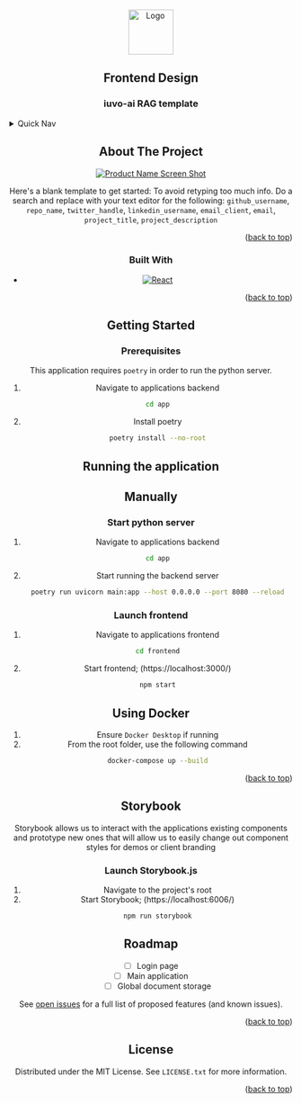 <a id="readme-top"></a>

<!-- PROJECT LOGO -->
<br />
<div align="center">
  <a href="https://github.com/iuvo-ai/chatbot-rag-templates">
    <img src="public/favicon.ico" alt="Logo" width="80" height="80">
  </a>

<h2 align="center">Frontend Design</h3>
<h3 align="center">iuvo-ai RAG template</h3>

<!-- TABLE OF CONTENTS -->
<details align="left">
  <summary>Quick Nav</summary>
  <ol>
    <li>
      <a href="#about-the-project">About The Project</a>
      <ul>
        <li><a href="#built-with">Built With</a></li>
      </ul>
    </li>
    <li>
      <a href="#getting-started">Getting Started</a>
      <ul>
        <li><a href="#prerequisites">Prerequisites</a></li>
        <li><a href="#running-the-application">Running the Application</a></li>
      </ul>
    </li>
    <li><a href="#storybook">Storybook</a></li>
    <li><a href="#roadmap">Roadmap</a></li>
    <li><a href="#license">License</a></li>
    <li><a href="#contact">Contact</a></li>
  </ol>
</details>



<!-- ABOUT THE PROJECT -->
## About The Project

[![Product Name Screen Shot][product-screenshot]](https://example.com)

Here's a blank template to get started: To avoid retyping too much info. Do a search and replace with your text editor for the following: `github_username`, `repo_name`, `twitter_handle`, `linkedin_username`, `email_client`, `email`, `project_title`, `project_description`

<p align="right">(<a href="#readme-top">back to top</a>)</p>



### Built With

* [![React][React.js]][React-url]

<p align="right">(<a href="#readme-top">back to top</a>)</p>



<!-- GETTING STARTED -->
## Getting Started



### Prerequisites

This application requires `poetry` in order to run the python server.

1. Navigate to applications backend
   ```sh
   cd app
   ```
2. Install poetry
   ```sh
   poetry install --no-root
   ```

## Running the application

## Manually
### Start python server
1. Navigate to applications backend
   ```sh
   cd app
   ```
2. Start running the backend server
   ```sh
   poetry run uvicorn main:app --host 0.0.0.0 --port 8080 --reload
   ```

### Launch frontend
1. Navigate to applications frontend
   ```sh
   cd frontend
   ```
2. Start frontend; (https://localhost:3000/)
   ```sh
   npm start
   ```

## Using Docker
1. Ensure `Docker Desktop` if running
2. From the root folder, use the following command
   ```sh
   docker-compose up --build
   ```

<p align="right">(<a href="#readme-top">back to top</a>)</p>

## Storybook
Storybook allows us to interact with the applications existing components and prototype new ones that will allow us to easily change out component styles for demos or client branding

### Launch Storybook.js
1. Navigate to the project's root
2. Start Storybook; (https://localhost:6006/)
   ```sh
   npm run storybook
   ```

<!-- ROADMAP -->
## Roadmap

- [ ] Login page
- [ ] Main application
    - [ ] Global document storage

See [open issues](https://github.com/iuvo-ai/chatbot-rag-templates/issues) for a full list of proposed features (and known issues).


<p align="right">(<a href="#readme-top">back to top</a>)</p>


<!-- LICENSE -->
## License

Distributed under the MIT License. See `LICENSE.txt` for more information.

<p align="right">(<a href="#readme-top">back to top</a>)</p>



<!-- MARKDOWN LINKS & IMAGES -->
<!-- https://www.markdownguide.org/basic-syntax/#reference-style-links -->
[issues-shield]: https://img.shields.io/github/issues/github_username/repo_name.svg?style=for-the-badge
[issues-url]: https://github.com/iuvo-ai/chatbot-rag-templates/issues
[license-shield]: https://img.shields.io/github/license/github_username/repo_name.svg?style=for-the-badge
[license-url]: https://github.com/github_username/repo_name/blob/master/LICENSE.txt
[linkedin-shield]: https://img.shields.io/badge/-LinkedIn-black.svg?style=for-the-badge&logo=linkedin&colorB=555
[linkedin-url]: https://linkedin.com/company/iuvo-ai-technologies
[product-screenshot]: images/screenshot.png
[React.js]: https://img.shields.io/badge/React-20232A?style=for-the-badge&logo=react&logoColor=61DAFB
[React-url]: https://reactjs.org/

